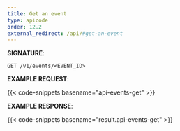 ```yaml
---
title: Get an event
type: apicode
order: 12.2
external_redirect: /api/#get-an-event
---
```



**SIGNATURE**:

`GET /v1/events/<EVENT_ID>`

**EXAMPLE REQUEST**:

{{< code-snippets basename="api-events-get" >}}

**EXAMPLE RESPONSE**:

{{< code-snippets basename="result.api-events-get" >}}
